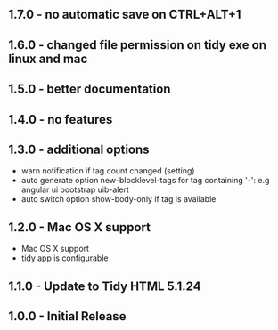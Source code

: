 ## 1.7.0 - no automatic save on CTRL+ALT+1

## 1.6.0 - changed file permission on tidy exe on linux and mac

## 1.5.0 - better documentation

## 1.4.0 - no features

## 1.3.0 - additional options
* warn notification if tag count changed (setting)
* auto generate option new-blocklevel-tags for tag containing '-': e.g angular ui bootstrap uib-alert
* auto switch option show-body-only if <body> tag is available

## 1.2.0 - Mac OS X support
* Mac OS X support
* tidy app is configurable

## 1.1.0 - Update to Tidy HTML 5.1.24

## 1.0.0 - Initial Release
